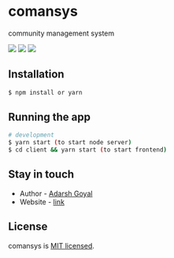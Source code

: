 # comansys
community management system    

![](https://img.shields.io/github/issues/Adarshg315/comm-man-sys?style=for-the-badge)
![](https://img.shields.io/github/forks/Adarshg315/comm-man-sys?style=for-the-badge)
![](https://img.shields.io/github/stars/Adarshg315/comm-man-sys?style=for-the-badge)


## Installation

```bash
$ npm install or yarn
```

## Running the app

```bash
# development
$ yarn start (to start node server)
$ cd client && yarn start (to start frontend)

```

## Stay in touch

- Author - [Adarsh Goyal](http://adarshgoyal.me/)
- Website - [link](https://confident-sinoussi-91206d.netlify.app/)

## License

comansys is [MIT licensed](LICENSE).
